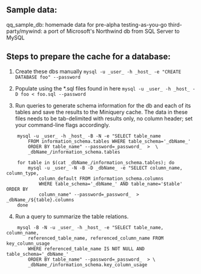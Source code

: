 Sample data:
-----------

qq\_sample\_db: homemade data for pre-alpha testing-as-you-go
third-party/mywind: a port of Microsoft's Northwind db from SQL Server to MySQL

Steps to prepare the cache for a database:
-----------------------------------------

1. Create these dbs manually
    `mysql -u _user_ -h _host_ -e "CREATE DATABASE foo" --password`

2. Populate using the \*.sql files found in here
    `mysql -u _user_ -h _host_ -D foo < foo.sql --password`

3. Run queries to generate schema information for the db and each of its tables
   and save the results to the Miniquery cache. The data in these files needs
   to be tab-delimited with results only, no column header; set your
   command-line flags accordingly.

``` 
    mysql -u _user_ -h _host_ -B -N -e "SELECT table_name 
        FROM information_schema.tables WHERE table_schema='_dbName_'
        ORDER BY table_name" --password=_password_  >  \
        _dbName_/information_schema.tables

    for table in $(cat _dbName_/information_schema.tables); do
        mysql -u _user_ -N -B -D _dbName_ -e "SELECT column_name, column_type,
            column_default FROM information_schema.columns
            WHERE table_schema='_dbName_' AND table_name='$table' ORDER BY
            column_name" --password=_password_  >  _dbName_/${table}.columns
    done
```

4. Run a query to summarize the table relations.

```
    mysql -B -N -u _user_ -h _host_ -e "SELECT table_name, column_name,
        referenced_table_name, referenced_column_name FROM key_column_usage
        WHERE referenced_table_name IS NOT NULL AND table_schema='_dbName_'
        ORDER BY table_name" --password=_password_  > \
        _dbName_/information_schema.key_column_usage
```
